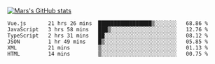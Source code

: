 [![Mars's GitHub stats](https://github-readme-stats.vercel.app/api?username=unbrain)](https://github.com/unbrain/github-readme-stats)

<!--START_SECTION:waka-->

```text
Vue.js       21 hrs 26 mins  █████████████████▒░░░░░░░   68.86 %
JavaScript   3 hrs 58 mins   ███▒░░░░░░░░░░░░░░░░░░░░░   12.76 %
TypeScript   2 hrs 31 mins   ██░░░░░░░░░░░░░░░░░░░░░░░   08.12 %
JSON         1 hr 49 mins    █▒░░░░░░░░░░░░░░░░░░░░░░░   05.85 %
XML          21 mins         ▒░░░░░░░░░░░░░░░░░░░░░░░░   01.13 %
HTML         14 mins         ▒░░░░░░░░░░░░░░░░░░░░░░░░   00.75 %
```

<!--END_SECTION:waka-->
